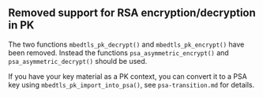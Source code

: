 ## Removed support for RSA encryption/decryption in PK

The two functions `mbedtls_pk_decrypt()` and `mbedtls_pk_encrypt()` have been
removed. Instead the functions `psa_asymmetric_encrypt()` and
`psa_asymmetric_decrypt()` should be used.

If you have your key material as a PK context, you can convert it to a PSA key
using `mbedtls_pk_import_into_psa()`, see `psa-transition.md` for details.


